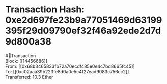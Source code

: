 
Transaction Hash: 0xe2d697fe23b9a77051469d63199395f29d09790ef32f46a92ede2d7d9d800a38
====================================================================================
  
#💸Transaction  
Block: [[14456686]]  
From: [[0x68b3465833fb72a70ecdf485e0e4c7bd8665fc45]]  
To: [[0xc02aaa39b223fe8d0a0e5c4f27ead9083c756cc2]]  
Transferred: 10.3 Ether